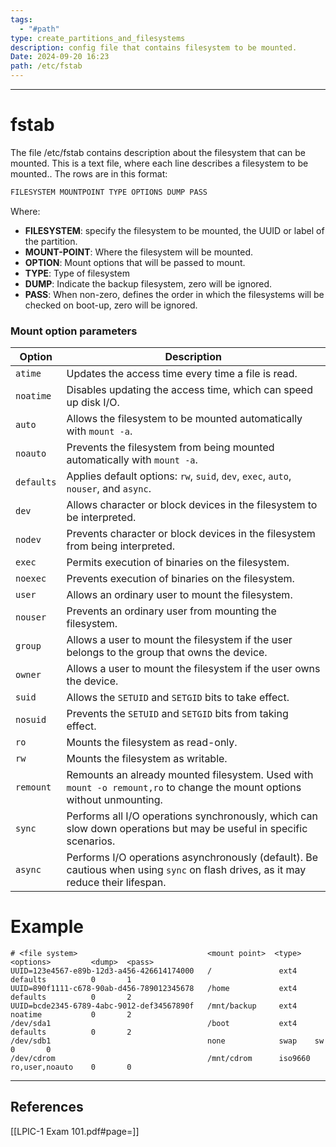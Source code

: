 ```yaml
---
tags:
  - "#path"
type: create_partitions_and_filesystems
description: config file that contains filesystem to be mounted.
Date: 2024-09-20 16:23
path: /etc/fstab
---
```


___
# fstab

The file /etc/fstab contains description about the filesystem that can be mounted.
This is a text file, where each line describes a filesystem to be mounted..
The rows are in this format:

```bash
FILESYSTEM MOUNTPOINT TYPE OPTIONS DUMP PASS
```

Where:
- **FILESYSTEM**: specify the filesystem to be mounted, the UUID or label of the partition.
- **MOUNT-POINT**: Where the filesystem will be mounted.
- **OPTION**: Mount options that will be passed to mount.
- **TYPE**: Type of filesystem
- **DUMP**: Indicate the backup filesystem, zero will be ignored.
- **PASS**: When non-zero, defines the order in which the filesystems will be checked on boot-up, zero will be ignored.

### Mount option parameters

| **Option** | **Description**                                                                                                                   |
| ---------- | --------------------------------------------------------------------------------------------------------------------------------- |
| `atime`    | Updates the access time every time a file is read.                                                                                |
| `noatime`  | Disables updating the access time, which can speed up disk I/O.                                                                   |
| `auto`     | Allows the filesystem to be mounted automatically with `mount -a`.                                                                |
| `noauto`   | Prevents the filesystem from being mounted automatically with `mount -a`.                                                         |
| `defaults` | Applies default options: `rw`, `suid`, `dev`, `exec`, `auto`, `nouser`, and `async`.                                              |
| `dev`      | Allows character or block devices in the filesystem to be interpreted.                                                            |
| `nodev`    | Prevents character or block devices in the filesystem from being interpreted.                                                     |
| `exec`     | Permits execution of binaries on the filesystem.                                                                                  |
| `noexec`   | Prevents execution of binaries on the filesystem.                                                                                 |
| `user`     | Allows an ordinary user to mount the filesystem.                                                                                  |
| `nouser`   | Prevents an ordinary user from mounting the filesystem.                                                                           |
| `group`    | Allows a user to mount the filesystem if the user belongs to the group that owns the device.                                      |
| `owner`    | Allows a user to mount the filesystem if the user owns the device.                                                                |
| `suid`     | Allows the `SETUID` and `SETGID` bits to take effect.                                                                             |
| `nosuid`   | Prevents the `SETUID` and `SETGID` bits from taking effect.                                                                       |
| `ro`       | Mounts the filesystem as read-only.                                                                                               |
| `rw`       | Mounts the filesystem as writable.                                                                                                |
| `remount`  | Remounts an already mounted filesystem. Used with `mount -o remount,ro` to change the mount options without unmounting.           |
| `sync`     | Performs all I/O operations synchronously, which can slow down operations but may be useful in specific scenarios.                |
| `async`    | Performs I/O operations asynchronously (default). Be cautious when using `sync` on flash drives, as it may reduce their lifespan. |
# Example

```
# <file system>                             <mount point>  <type>  <options>         <dump>  <pass>
UUID=123e4567-e89b-12d3-a456-426614174000   /               ext4    defaults          0       1
UUID=890f1111-c678-90ab-d456-789012345678   /home           ext4    defaults          0       2
UUID=bcde2345-6789-4abc-9012-def34567890f   /mnt/backup     ext4    noatime           0       2
/dev/sda1                                   /boot           ext4    defaults          0       2
/dev/sdb1                                   none            swap    sw                0       0
/dev/cdrom                                  /mnt/cdrom      iso9660 ro,user,noauto    0       0
```

___
## References
[[LPIC-1 Exam 101.pdf#page=]]